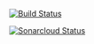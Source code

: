 [![Build Status](https://travis-ci.org/mehmetugur-gural/checkout-app.svg?branch=master)](https://travis-ci.org/mehmetugur-gural/checkout-app)

[![Sonarcloud Status](https://sonarcloud.io/api/project_badges/measure?project=mehmetugur-gural_netcore2-demo&metric=alert_status)](https://sonarcloud.io/dashboard?id=mehmetugur-gural_netcore2-demo)
